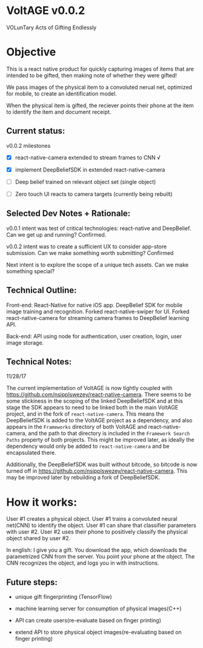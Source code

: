 # VoltAGE v0.0.2
VOLunTary Acts of Gifting Endlessly

# Objective
This is a react native product for quickly capturing images of items that are intended to be gifted, then making note of whether they were gifted!

We pass images of the physical item to a convoluted nerual net, optimized for mobile, to create an identification model.

When the physical item is gifted, the reciever points their phone at the item to identify the item and document receipt.

## Current status:
v0.0.2 milestones
- [x] react-native-camera extended to stream frames to CNN √

- [x] implement DeepBeliefSDK in extended react-native-camera

- [ ] Deep belief trained on relevant object set (single object)

- [ ] Zero touch UI reacts to camera targets (currently being rebuilt)

## Selected Dev Notes + Rationale:
v0.0.1 intent was test of critical technologies: react-native and DeepBelief. Can we get up and running? Confirmed.

v0.0.2 intent was to create a sufficient UX to consider app-store submission. Can we make something worth submitting? Confirmed

Next intent is to explore the scope of a unique tech assets. Can we make something special?

## Technical Outline:

Front-end:
React-Native for native iOS app.
DeepBelief SDK for mobile image training and recognition.
Forked react-native-swiper for UI.
Forked react-native-camera for streaming camera frames to DeepBelief learning API.

Back-end:
API using node for authentication, user creation, login, user image storage.

## Technical Notes:

11/28/17

The current implementation of VoltAGE is now tightly coupled with https://github.com/nsipplswezey/react-native-camera. There seems to be some stickiness in the scoping of the linked DeepBeliefSDK and at this stage the SDK appears to need to be linked both in the main VoltAGE project, and in the fork of `react-native-camera`. This means the DeepBeliefSDK is added to the VoltAGE project as a dependency, and also appears in the `Frameworks` directory of both VoltAGE and react-native-camera, and the path to that directory is included in the `Framework Search Paths` property of both projects. This might be improved later, as ideally the dependency would only be added to `react-native-camera` and be encapsulated there.

Additionally, the DeepBeliefSDK was built without bitcode, so bitcode is now turned off in https://github.com/nsipplswezey/react-native-camera. This may be improved later by rebuilding a fork of DeepBeliefSDK.

# How it works:
User #1 creates a physical object. User #1 trains a convoluted neural net(CNN) to identify the object. User #1 can share that classifier parameters with user #2. User #2 uses their phone to positively classify the physical object shared by user #2.

In english: I give you a gift. You download the app, which downloads the parametrized CNN from the server. You point your phone at the object. The CNN recognizes the object, and logs you in with instructions.


## Future steps:
* unique gift fingerprinting (TensorFlow)

* machine learning server for consumption of physical images(C++)

* API can create users(re-evaluate based on finger printing)

* extend API to store physical object images(re-evaluating based on finger printing)
